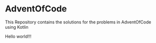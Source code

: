 # AdventOfCode
This Repository contains the solutions for the problems in AdventOfCode using Kotlin

Hello world!!!
